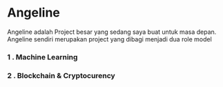 # Angeline

Angeline adalah Project besar yang sedang saya buat untuk masa depan. Angeline sendiri
merupakan project yang dibagi menjadi dua role model

### 1 . Machine Learning
### 2 . Blockchain & Cryptocurency